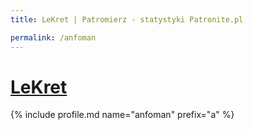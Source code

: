 ```yaml
---
title: LeKret | Patromierz - statystyki Patronite.pl

permalink: /anfoman
---
```


# [LeKret](https://patronite.pl/anfoman)

{% include profile.md name="anfoman" prefix="a" %}
